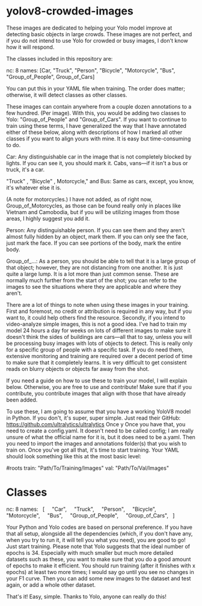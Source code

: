 # yolov8-crowded-images

These images are dedicated to helping your Yolo model improve at detecting basic objects in large crowds. These images are not perfect, and if you do not intend to use Yolo for crowded or busy images, I don't know how it will respond.

The classes included in this repository are:

nc: 8
names: [Car, "Truck", "Person", "Bicycle", "Motorcycle", "Bus", "Group_of_People", Group_of_Cars]

You can put this in your YAML file when training. The order does matter; otherwise, it will detect classes as other classes.

These images can contain anywhere from a couple dozen annotations to a few hundred. (Per image). With this, you would be adding two classes to Yolo: "Group_of_People" and "Group_of_Cars". If you want to continue to train using these terms, I have generalized the way that I have annotated either of these below, along with descriptions of how I marked all other classes if you want to align yours with mine. It is easy but time-consuming to do.

Car: Any distinguishable car in the image that is not completely blocked by lights. If you can see it, you should mark it. Cabs, vans—if it isn't a bus or truck, it's a car.

"Truck" , "Bicycle" , Motorcycle," and Bus: Same as cars, except, you know, it's whatever else it is.

(A note for motorcycles.) I have not added, as of right now, Group_of_Motorcycles, as those can be found really only in places like Vietnam and Camobodia, but if you will be utilizing images from those areas, I highly suggest you add it.

Person: Any distinguishable person. If you can see them and they aren't almost fully hidden by an object, mark them. If you can only see the face, just mark the face. If you can see portions of the body, mark the entire body.

Group_of_...: As a person, you should be able to tell that it is a large group of that object; however, they are not distancing from one another. It is just quite a large lump. It is a lot more than just common sense. These are normally much further from the start of the shot; you can refer to the images to see the situations where they are applicable and where they aren't.

There are a lot of things to note when using these images in your training. First and foremost, no credit or attribution is required in any way, but if you want to, it could help others find the resource. Secondly, if you intend to video-analyze simple images, this is not a good idea. I've had to train my model 24 hours a day for weeks on lots of different images to make sure it doesn't think the sides of buildings are cars—all that to say, unless you will be processing busy images with lots of objects to detect. This is really only for a specific group of people with a specific task. If you do need them, extensive monitoring and training are required over a decent period of time to make sure that it completely learns. It is very difficult to get consistent reads on blurry objects or objects far away from the shot.

If you need a guide on how to use these to train your model, I will explain below. Otherwise, you are free to use and contribute! Make sure that if you contribute, you contribute images that align with those that have already been added.

To use these, I am going to assume that you have a working YoloV8 model in Python. If you don't, it's super, super simple. Just read their GitHub: https://github.com/ultralytics/ultralytics
Once y
Once you have that, you need to create a config.yaml. It doesn't need to be called config; I am really unsure of what the official name for it is, but it does need to be a.yaml. Then you need to import the images and annotations folder(s) that you wish to train on. Once you've got all that, it's time to start training. Your YAML should look something like this at the most basic level:

#roots
train: "Path/To/Training/Images"
val: "Path/To/Val/Images"

# Classes
nc: 8
names:
  [
    "Car",
    "Truck",
    "Person",
    "Bicycle",
    "Motorcycle",
    "Bus",
    "Group_of_People",
    "Group_of_Cars",
  ]

Your Python and Yolo codes are based on personal preference. If you have that all setup, alongside all the dependencies (which, if you don't have any, when you try to run it, it will tell you what you need), you are good to go! Just start training. Please note that Yolo suggests that the ideal number of epochs is 34. Especially with much smaller but much more detailed datasets such as these, you want to make sure that you do a good amount of epochs to make it efficient. You should run training (after it finishes with x epochs) at least two more times; I would say go until you see no changes in your F1 curve. Then you can add some new images to the dataset and test again, or add a whole other dataset.

That's it! Easy, simple. Thanks to Yolo, anyone can really do this!
